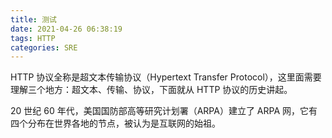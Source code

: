 ```yaml
---
title: 测试
date: 2021-04-26 06:38:19
tags: HTTP
categories: SRE
---
```


HTTP 协议全称是超文本传输协议（Hypertext Transfer Protocol），这里面需要理解三个地方：超文本、传输、协议，下面就从 HTTP 协议的历史讲起。

20 世纪 60 年代，美国国防部高等研究计划署（ARPA）建立了 ARPA 网，它有四个分布在世界各地的节点，被认为是互联网的始祖。

